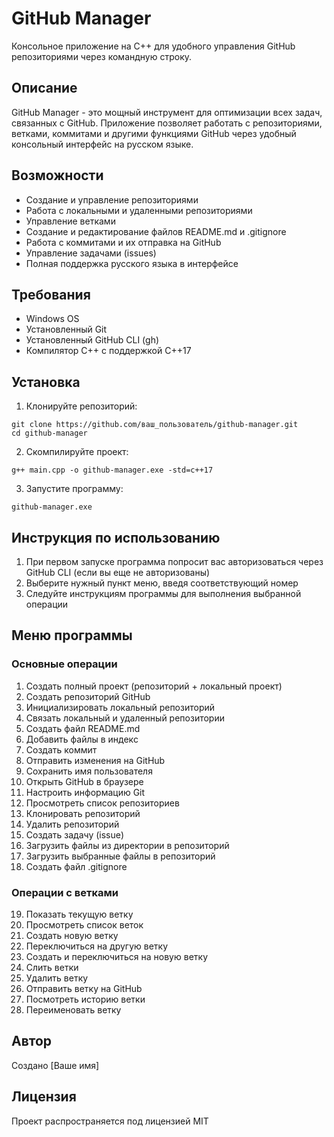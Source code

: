 # GitHub Manager

Консольное приложение на C++ для удобного управления GitHub репозиториями через командную строку.

## Описание

GitHub Manager - это мощный инструмент для оптимизации всех задач, связанных с GitHub. Приложение позволяет работать с репозиториями, ветками, коммитами и другими функциями GitHub через удобный консольный интерфейс на русском языке.

## Возможности

- Создание и управление репозиториями
- Работа с локальными и удаленными репозиториями
- Управление ветками
- Создание и редактирование файлов README.md и .gitignore
- Работа с коммитами и их отправка на GitHub
- Управление задачами (issues)
- Полная поддержка русского языка в интерфейсе

## Требования

- Windows OS
- Установленный Git
- Установленный GitHub CLI (gh)
- Компилятор C++ с поддержкой C++17

## Установка

1. Клонируйте репозиторий:
```
git clone https://github.com/ваш_пользователь/github-manager.git
cd github-manager
```

2. Скомпилируйте проект:
```
g++ main.cpp -o github-manager.exe -std=c++17
```

3. Запустите программу:
```
github-manager.exe
```

## Инструкция по использованию

1. При первом запуске программа попросит вас авторизоваться через GitHub CLI (если вы еще не авторизованы)
2. Выберите нужный пункт меню, введя соответствующий номер
3. Следуйте инструкциям программы для выполнения выбранной операции

## Меню программы

### Основные операции
1. Создать полный проект (репозиторий + локальный проект)
2. Создать репозиторий GitHub
3. Инициализировать локальный репозиторий
4. Связать локальный и удаленный репозитории
5. Создать файл README.md
6. Добавить файлы в индекс
7. Создать коммит
8. Отправить изменения на GitHub
9. Сохранить имя пользователя
10. Открыть GitHub в браузере
11. Настроить информацию Git
12. Просмотреть список репозиториев
13. Клонировать репозиторий
14. Удалить репозиторий
15. Создать задачу (issue)
16. Загрузить файлы из директории в репозиторий
17. Загрузить выбранные файлы в репозиторий
18. Создать файл .gitignore

### Операции с ветками
19. Показать текущую ветку
20. Просмотреть список веток
21. Создать новую ветку
22. Переключиться на другую ветку
23. Создать и переключиться на новую ветку
24. Слить ветки
25. Удалить ветку
26. Отправить ветку на GitHub
27. Посмотреть историю ветки
28. Переименовать ветку

## Автор

Создано [Ваше имя]

## Лицензия

Проект распространяется под лицензией MIT 